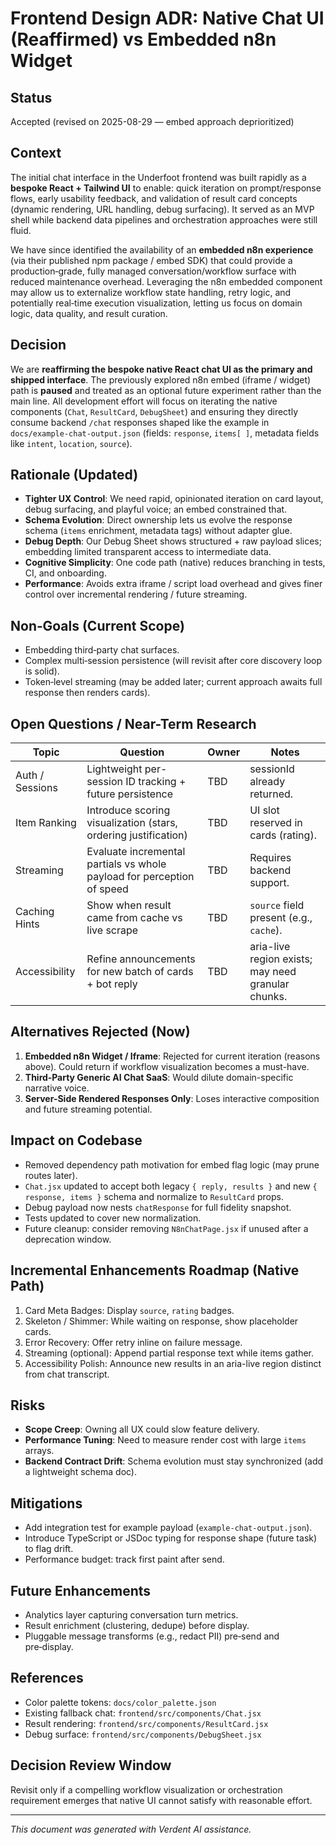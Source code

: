 
# Frontend Design ADR: Native Chat UI (Reaffirmed) vs Embedded n8n Widget

## Status

Accepted (revised on 2025-08-29 — embed approach deprioritized)

## Context

The initial chat interface in the Underfoot frontend was built rapidly as a **bespoke React + Tailwind UI** to enable: quick iteration on prompt/response flows, early usability feedback, and validation of result card concepts (dynamic rendering, URL handling, debug surfacing). It served as an MVP shell while backend data pipelines and orchestration approaches were still fluid.

We have since identified the availability of an **embedded n8n experience** (via their published npm package / embed SDK) that could provide a production‑grade, fully managed conversation/workflow surface with reduced maintenance overhead. Leveraging the n8n embedded component may allow us to externalize workflow state handling, retry logic, and potentially real‑time execution visualization, letting us focus on domain logic, data quality, and result curation.

## Decision

We are **reaffirming the bespoke native React chat UI as the primary and shipped interface**. The previously explored n8n embed (iframe / widget) path is **paused** and treated as an optional future experiment rather than the main line. All development effort will focus on iterating the native components (`Chat`, `ResultCard`, `DebugSheet`) and ensuring they directly consume backend `/chat` responses shaped like the example in `docs/example-chat-output.json` (fields: `response`, `items[ ]`, metadata fields like `intent`, `location`, `source`).

## Rationale (Updated)

- **Tighter UX Control**: We need rapid, opinionated iteration on card layout, debug surfacing, and playful voice; an embed constrained that.
- **Schema Evolution**: Direct ownership lets us evolve the response schema (`items` enrichment, metadata tags) without adapter glue.
- **Debug Depth**: Our Debug Sheet shows structured + raw payload slices; embedding limited transparent access to intermediate data.
- **Cognitive Simplicity**: One code path (native) reduces branching in tests, CI, and onboarding.
- **Performance**: Avoids extra iframe / script load overhead and gives finer control over incremental rendering / future streaming.

## Non‑Goals (Current Scope)

- Embedding third‑party chat surfaces.
- Complex multi‑session persistence (will revisit after core discovery loop is solid).
- Token‑level streaming (may be added later; current approach awaits full response then renders cards).

## Open Questions / Near-Term Research

| Topic | Question | Owner | Notes |
| - | - | - | - |
| Auth / Sessions | Lightweight per-session ID tracking + future persistence | TBD | sessionId already returned. |
| Item Ranking | Introduce scoring visualization (stars, ordering justification) | TBD | UI slot reserved in cards (rating). |
| Streaming | Evaluate incremental partials vs whole payload for perception of speed | TBD | Requires backend support. |
| Caching Hints | Show when result came from cache vs live scrape | TBD | `source` field present (e.g., `cache`). |
| Accessibility | Refine announcements for new batch of cards + bot reply | TBD | aria-live region exists; may need granular chunks. |

## Alternatives Rejected (Now)

1. **Embedded n8n Widget / Iframe**: Rejected for current iteration (reasons above). Could return if workflow visualization becomes a must-have.
2. **Third‑Party Generic AI Chat SaaS**: Would dilute domain-specific narrative voice.
3. **Server-Side Rendered Responses Only**: Loses interactive composition and future streaming potential.

## Impact on Codebase

- Removed dependency path motivation for embed flag logic (may prune routes later).
- `Chat.jsx` updated to accept both legacy `{ reply, results }` and new `{ response, items }` schema and normalize to `ResultCard` props.
- Debug payload now nests `chatResponse` for full fidelity snapshot.
- Tests updated to cover new normalization.
- Future cleanup: consider removing `N8nChatPage.jsx` if unused after a deprecation window.

## Incremental Enhancements Roadmap (Native Path)

1. Card Meta Badges: Display `source`, `rating` badges.
2. Skeleton / Shimmer: While waiting on response, show placeholder cards.
3. Error Recovery: Offer retry inline on failure message.
4. Streaming (optional): Append partial response text while items gather.
5. Accessibility Polish: Announce new results in an aria-live region distinct from chat transcript.

## Risks

- **Scope Creep**: Owning all UX could slow feature delivery.
- **Performance Tuning**: Need to measure render cost with large `items` arrays.
- **Backend Contract Drift**: Schema evolution must stay synchronized (add a lightweight schema doc).

## Mitigations

- Add integration test for example payload (`example-chat-output.json`).
- Introduce TypeScript or JSDoc typing for response shape (future task) to flag drift.
- Performance budget: track first paint after send.

## Future Enhancements

- Analytics layer capturing conversation turn metrics.
- Result enrichment (clustering, dedupe) before display.
- Pluggable message transforms (e.g., redact PII) pre‑send and pre‑display.

## References

- Color palette tokens: `docs/color_palette.json`
- Existing fallback chat: `frontend/src/components/Chat.jsx`
- Result rendering: `frontend/src/components/ResultCard.jsx`
- Debug surface: `frontend/src/components/DebugSheet.jsx`

## Decision Review Window

Revisit only if a compelling workflow visualization or orchestration requirement emerges that native UI cannot satisfy with reasonable effort.

---

_This document was generated with Verdent AI assistance._
